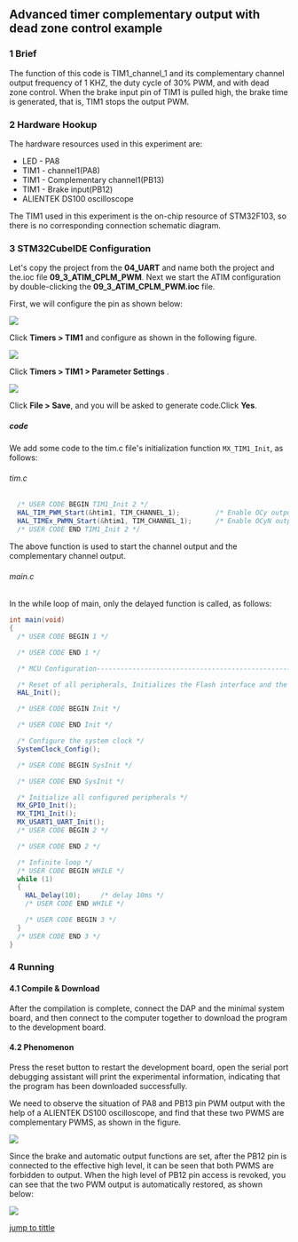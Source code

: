 ## Advanced timer complementary output with dead zone control example<a name="catalogue"></a>


### 1 Brief
The function of this code is TIM1_channel_1 and its complementary channel output frequency of 1 KHZ, the duty cycle of 30% PWM, and with dead zone control. When the brake input pin of TIM1 is pulled high, the brake time is generated, that is, TIM1 stops the output PWM.
### 2 Hardware Hookup
The hardware resources used in this experiment are:
+ LED - PA8
+ TIM1 - channel1(PA8)
+ TIM1 - Complementary channel1(PB13)
+ TIM1 - Brake input(PB12)
+ ALIENTEK DS100 oscilloscope

The TIM1 used in this experiment is the on-chip resource of STM32F103, so there is no corresponding connection schematic diagram.

### 3 STM32CubeIDE Configuration


Let's copy the project from the **04_UART** and name both the project and the.ioc file **09_3_ATIM_CPLM_PWM**. Next we start the ATIM configuration by double-clicking the **09_3_ATIM_CPLM_PWM.ioc** file.

First, we will configure the pin as shown below:

![](../../1_docs/3_figures/09_3_ATIM_CPLM_PWM/a9.png)

Click **Timers > TIM1** and configure as shown in the following figure.

![](../../1_docs/3_figures/09_3_ATIM_CPLM_PWM/a10.png)

Click **Timers > TIM1 > Parameter Settings** .

![](../../1_docs/3_figures/09_3_ATIM_CPLM_PWM/a11.png)

Click **File > Save**, and you will be asked to generate code.Click **Yes**.

##### code
We add some code to the tim.c file's initialization function ``MX_TIM1_Init``, as follows:
###### tim.c
```c#
  /* USER CODE BEGIN TIM1_Init 2 */
  HAL_TIM_PWM_Start(&htim1, TIM_CHANNEL_1);         /* Enable OCy output. */
  HAL_TIMEx_PWMN_Start(&htim1, TIM_CHANNEL_1);      /* Enable OCyN output. */
  /* USER CODE END TIM1_Init 2 */
```
The above function is used to start the channel output and the complementary channel output.

###### main.c
In the while loop of main, only the delayed function is called, as follows:
```c#
int main(void)
{
  /* USER CODE BEGIN 1 */

  /* USER CODE END 1 */

  /* MCU Configuration--------------------------------------------------------*/

  /* Reset of all peripherals, Initializes the Flash interface and the Systick. */
  HAL_Init();

  /* USER CODE BEGIN Init */

  /* USER CODE END Init */

  /* Configure the system clock */
  SystemClock_Config();

  /* USER CODE BEGIN SysInit */

  /* USER CODE END SysInit */

  /* Initialize all configured peripherals */
  MX_GPIO_Init();
  MX_TIM1_Init();
  MX_USART1_UART_Init();
  /* USER CODE BEGIN 2 */

  /* USER CODE END 2 */

  /* Infinite loop */
  /* USER CODE BEGIN WHILE */
  while (1)
  {
    HAL_Delay(10);     /* delay 10ms */
    /* USER CODE END WHILE */

    /* USER CODE BEGIN 3 */
  }
  /* USER CODE END 3 */
}
```


### 4 Running
#### 4.1 Compile & Download
After the compilation is complete, connect the DAP and the minimal system board, and then connect to the computer together to download the program to the development board.
#### 4.2 Phenomenon
Press the reset button to restart the development board, open the serial port debugging assistant will print the experimental information, indicating that the program has been downloaded successfully.

We need to observe the situation of PA8 and PB13 pin PWM output with the help of a ALIENTEK DS100 oscilloscope, and find that these two PWMS are complementary PWMS, as shown in the figure.

![](../../1_docs/3_figures/09_3_ATIM_CPLM_PWM/a12.png)

Since the brake and automatic output functions are set, after the PB12 pin is connected to the effective high level, it can be seen that both PWMS are forbidden to output. When the high level of PB12 pin access is revoked, you can see that the two PWM output is automatically restored, as shown below:

![](../../1_docs/3_figures/09_3_ATIM_CPLM_PWM/a13.png)

[jump to tittle](#catalogue)
